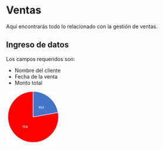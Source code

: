 # Ventas

Aquí encontrarás todo lo relacionado con la gestión de ventas.

## Ingreso de datos

Los campos requeridos son:

- Nombre del cliente
- Fecha de la venta
- Monto total

![Gráfico de ejemplo](img/grafico1.png)
